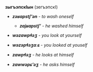 **зыгъэпскIын** (зегъэпскI)
- **_zəʁapstʃʼən_** - _to wash oneself_
	- **_zajʁapstʃʼ_** - _he washed himself_

- **_wəzawpɬəʒ_** - _you look at yourself_
- **_wəzəpɬəʒaːɕ_** - _you looked at youself_
- **_zawpɬəʒ_** - _he looks at himself_

- **_zawwəpɕʼəʒ_** - _he asks himself_